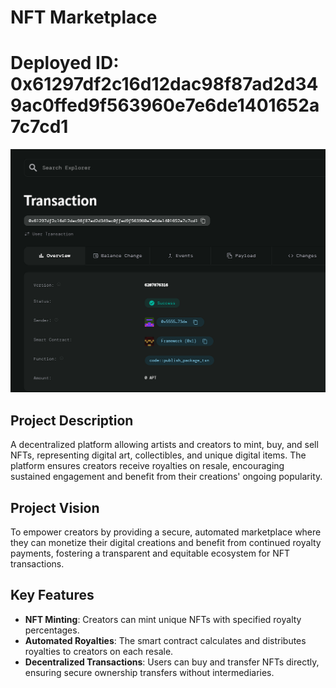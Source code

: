 # NFT Marketplace

# Deployed ID: 0x61297df2c16d12dac98f87ad2d349ac0ffed9f563960e7e6de1401652a7c7cd1
![alt text](image.png)

## Project Description
A decentralized platform allowing artists and creators to mint, buy, and sell NFTs, representing digital art, collectibles, and unique digital items. The platform ensures creators receive royalties on resale, encouraging sustained engagement and benefit from their creations' ongoing popularity.

## Project Vision
To empower creators by providing a secure, automated marketplace where they can monetize their digital creations and benefit from continued royalty payments, fostering a transparent and equitable ecosystem for NFT transactions.

## Key Features
- **NFT Minting**: Creators can mint unique NFTs with specified royalty percentages.
- **Automated Royalties**: The smart contract calculates and distributes royalties to creators on each resale.
- **Decentralized Transactions**: Users can buy and transfer NFTs directly, ensuring secure ownership transfers without intermediaries.
